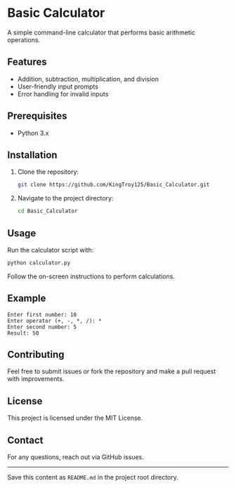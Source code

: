 # Basic Calculator 

A simple command-line calculator that performs basic arithmetic operations.

## Features
- Addition, subtraction, multiplication, and division
- User-friendly input prompts
- Error handling for invalid inputs

## Prerequisites
- Python 3.x

## Installation
1. Clone the repository:
   ```sh
   git clone https://github.com/KingTroy125/Basic_Calculator.git
   ```
2. Navigate to the project directory:
   ```sh
   cd Basic_Calculator
   ```

## Usage
Run the calculator script with:
```sh
python calculator.py
```
Follow the on-screen instructions to perform calculations.

## Example
```
Enter first number: 10
Enter operator (+, -, *, /): *
Enter second number: 5
Result: 50
```

## Contributing
Feel free to submit issues or fork the repository and make a pull request with improvements.

## License
This project is licensed under the MIT License.

## Contact
For any questions, reach out via GitHub issues.

---

Save this content as `README.md` in the project root directory.

